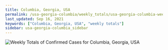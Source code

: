 ```yaml
---
title: Columbia, Georgia, USA
permalink: /usa-georgia-columbia/weekly_totals/usa-georgia-columbia-weekly_totals.html
last_updated: Sep 16, 2021
keywords: ["Columbia, Georgia, USA", "weekly totals"]
sidebar: usa-georgia-columbia_sidebar
---
```


![Weekly Totals of Confirmed Cases for Columbia, Georgia, USA](/covid_tracker/images/graphs/usa-georgia-columbia-weekly_totals_graph.png)
